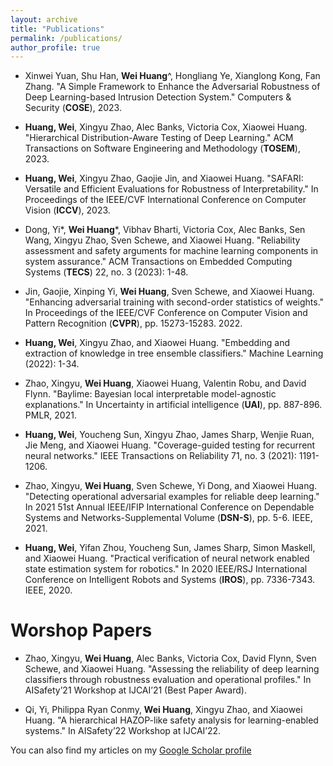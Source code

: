 ```yaml
---
layout: archive
title: "Publications"
permalink: /publications/
author_profile: true
---
```

- Xinwei Yuan, Shu Han, **Wei Huang**\^, Hongliang Ye, Xianglong Kong, Fan Zhang. "A Simple Framework to Enhance the Adversarial Robustness of Deep Learning-based Intrusion Detection System." Computers & Security (**COSE**), 2023.
- **Huang, Wei**, Xingyu Zhao, Alec Banks, Victoria Cox, Xiaowei Huang. "Hierarchical Distribution-Aware Testing of Deep Learning." ACM Transactions on Software Engineering and Methodology (**TOSEM**), 2023.

- **Huang, Wei**, Xingyu Zhao, Gaojie Jin, and Xiaowei Huang. "SAFARI: Versatile and Efficient Evaluations for Robustness of Interpretability." In Proceedings of the IEEE/CVF International Conference on Computer Vision (**ICCV**), 2023.

- Dong, Yi\*, **Wei Huang**\*, Vibhav Bharti, Victoria Cox, Alec Banks, Sen Wang, Xingyu Zhao, Sven Schewe, and Xiaowei Huang. "Reliability assessment and safety arguments for machine learning components in system assurance." ACM Transactions on Embedded Computing Systems (**TECS**) 22, no. 3 (2023): 1-48.

- Jin, Gaojie, Xinping Yi, **Wei Huang**, Sven Schewe, and Xiaowei Huang. "Enhancing adversarial training with second-order statistics of weights." In Proceedings of the IEEE/CVF Conference on Computer Vision and Pattern Recognition (**CVPR**), pp. 15273-15283. 2022.

- **Huang, Wei**, Xingyu Zhao, and Xiaowei Huang. "Embedding and extraction of knowledge in tree ensemble classifiers." Machine Learning (2022): 1-34.

- Zhao, Xingyu, **Wei Huang**, Xiaowei Huang, Valentin Robu, and David Flynn. "Baylime: Bayesian local interpretable model-agnostic explanations." In Uncertainty in artificial intelligence (**UAI**), pp. 887-896. PMLR, 2021.

- **Huang, Wei**, Youcheng Sun, Xingyu Zhao, James Sharp, Wenjie Ruan, Jie Meng, and Xiaowei Huang. "Coverage-guided testing for recurrent neural networks." IEEE Transactions on Reliability 71, no. 3 (2021): 1191-1206.

- Zhao, Xingyu, **Wei Huang**, Sven Schewe, Yi Dong, and Xiaowei Huang. "Detecting operational adversarial examples for reliable deep learning." In 2021 51st Annual IEEE/IFIP International Conference on Dependable Systems and Networks-Supplemental Volume (**DSN-S**), pp. 5-6. IEEE, 2021.

- **Huang, Wei**, Yifan Zhou, Youcheng Sun, James Sharp, Simon Maskell, and Xiaowei Huang. "Practical verification of neural network enabled state estimation system for robotics." In 2020 IEEE/RSJ International Conference on Intelligent Robots and Systems (**IROS**), pp. 7336-7343. IEEE, 2020.
  
Worshop Papers
======
- Zhao, Xingyu, **Wei Huang**, Alec Banks, Victoria Cox, David Flynn, Sven Schewe, and Xiaowei Huang. "Assessing the reliability of deep learning classifiers through robustness evaluation and operational profiles." In AISafety’21 Workshop at IJCAI’21 (Best Paper Award).

- Qi, Yi, Philippa Ryan Conmy, **Wei Huang**, Xingyu Zhao, and Xiaowei Huang. "A hierarchical HAZOP-like safety analysis for learning-enabled systems." In AISafety’22 Workshop at IJCAI’22.
  
You can also find my articles on my [Google Scholar profile](https://scholar.google.com/citations?user=qwqKoMAAAAAJ&hl=en)
